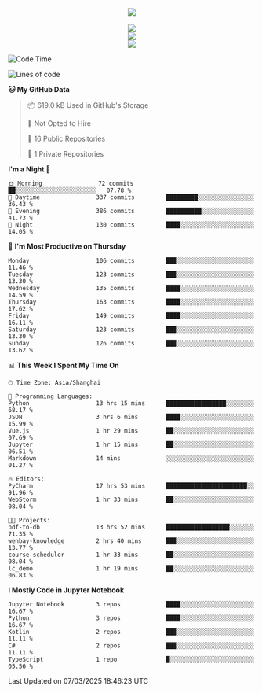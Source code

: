 <div align="center">
  <img src="https://readme-typing-svg.demolab.com?font=Zhi+Mang+Xing&size=40&pause=1000&color=000000&center=true&vCenter=true&lines=Baymax%E5%B0%8F%E6%8C%AF;Hello%20World"/><br/>
  <br/>
  <img src="https://skillicons.dev/icons?i=java,kotlin,python,c,cpp,html,css,javascript" /><br/>
  <img src="https://skillicons.dev/icons?i=spring,vue,pytorch,maven,gradle,mysql,sqlite,linux" /><br/>
  <img src="https://skillicons.dev/icons?i=idea,pycharm,webstorm,androidstudio,vscode,git,vim,md" /><br/>
</div>

<!--START_SECTION:waka-->
![Code Time](http://img.shields.io/badge/Code%20Time-687%20hrs%2056%20mins-blue)

![Lines of code](https://img.shields.io/badge/From%20Hello%20World%20I%27ve%20Written-6.0%20million%20lines%20of%20code-blue)

**🐱 My GitHub Data** 

> 📦 619.0 kB Used in GitHub's Storage 
 > 
> 🚫 Not Opted to Hire
 > 
> 📜 16 Public Repositories 
 > 
> 🔑 1 Private Repositories 
 > 
**I'm a Night 🦉** 

```text
🌞 Morning                72 commits          ██░░░░░░░░░░░░░░░░░░░░░░░   07.78 % 
🌆 Daytime                337 commits         █████████░░░░░░░░░░░░░░░░   36.43 % 
🌃 Evening                386 commits         ██████████░░░░░░░░░░░░░░░   41.73 % 
🌙 Night                  130 commits         ████░░░░░░░░░░░░░░░░░░░░░   14.05 % 
```
📅 **I'm Most Productive on Thursday** 

```text
Monday                   106 commits         ███░░░░░░░░░░░░░░░░░░░░░░   11.46 % 
Tuesday                  123 commits         ███░░░░░░░░░░░░░░░░░░░░░░   13.30 % 
Wednesday                135 commits         ████░░░░░░░░░░░░░░░░░░░░░   14.59 % 
Thursday                 163 commits         ████░░░░░░░░░░░░░░░░░░░░░   17.62 % 
Friday                   149 commits         ████░░░░░░░░░░░░░░░░░░░░░   16.11 % 
Saturday                 123 commits         ███░░░░░░░░░░░░░░░░░░░░░░   13.30 % 
Sunday                   126 commits         ███░░░░░░░░░░░░░░░░░░░░░░   13.62 % 
```


📊 **This Week I Spent My Time On** 

```text
🕑︎ Time Zone: Asia/Shanghai

💬 Programming Languages: 
Python                   13 hrs 15 mins      █████████████████░░░░░░░░   68.17 % 
JSON                     3 hrs 6 mins        ████░░░░░░░░░░░░░░░░░░░░░   15.99 % 
Vue.js                   1 hr 29 mins        ██░░░░░░░░░░░░░░░░░░░░░░░   07.69 % 
Jupyter                  1 hr 15 mins        ██░░░░░░░░░░░░░░░░░░░░░░░   06.51 % 
Markdown                 14 mins             ░░░░░░░░░░░░░░░░░░░░░░░░░   01.27 % 

🔥 Editors: 
PyCharm                  17 hrs 53 mins      ███████████████████████░░   91.96 % 
WebStorm                 1 hr 33 mins        ██░░░░░░░░░░░░░░░░░░░░░░░   08.04 % 

🐱‍💻 Projects: 
pdf-to-db                13 hrs 52 mins      ██████████████████░░░░░░░   71.35 % 
wenbay-knowledge         2 hrs 40 mins       ███░░░░░░░░░░░░░░░░░░░░░░   13.77 % 
course-scheduler         1 hr 33 mins        ██░░░░░░░░░░░░░░░░░░░░░░░   08.04 % 
lc_demo                  1 hr 19 mins        ██░░░░░░░░░░░░░░░░░░░░░░░   06.83 % 
```

**I Mostly Code in Jupyter Notebook** 

```text
Jupyter Notebook         3 repos             ████░░░░░░░░░░░░░░░░░░░░░   16.67 % 
Python                   3 repos             ████░░░░░░░░░░░░░░░░░░░░░   16.67 % 
Kotlin                   2 repos             ███░░░░░░░░░░░░░░░░░░░░░░   11.11 % 
C#                       2 repos             ███░░░░░░░░░░░░░░░░░░░░░░   11.11 % 
TypeScript               1 repo              █░░░░░░░░░░░░░░░░░░░░░░░░   05.56 % 
```




 Last Updated on 07/03/2025 18:46:23 UTC
<!--END_SECTION:waka-->





